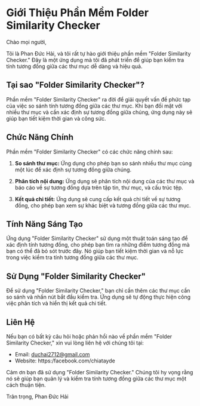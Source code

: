 # Giới Thiệu Phần Mềm Folder Similarity Checker

Chào mọi người,

Tôi là Phan Đức Hải, và tôi rất tự hào giới thiệu phần mềm "Folder Similarity Checker." Đây là một ứng dụng mà tôi đã phát triển để giúp bạn kiểm tra tính tương đồng giữa các thư mục dễ dàng và hiệu quả.

## Tại sao "Folder Similarity Checker"?

Phần mềm "Folder Similarity Checker" ra đời để giải quyết vấn đề phức tạp của việc so sánh tính tương đồng giữa các thư mục. Khi bạn đối mặt với nhiều thư mục và cần xác định sự tương đồng giữa chúng, ứng dụng này sẽ giúp bạn tiết kiệm thời gian và công sức.

## Chức Năng Chính

Phần mềm "Folder Similarity Checker" có các chức năng chính sau:

1. **So sánh thư mục:** Ứng dụng cho phép bạn so sánh nhiều thư mục cùng một lúc để xác định sự tương đồng giữa chúng.

2. **Phân tích nội dung:** Ứng dụng sẽ phân tích nội dung của các thư mục và báo cáo về sự tương đồng dựa trên tập tin, thư mục, và cấu trúc tệp.

3. **Kết quả chi tiết:** Ứng dụng sẽ cung cấp kết quả chi tiết về sự tương đồng, cho phép bạn xem sự khác biệt và tương đồng giữa các thư mục.

## Tính Năng Sáng Tạo

Ứng dụng "Folder Similarity Checker" sử dụng một thuật toán sáng tạo để xác định tính tương đồng, cho phép bạn tìm ra những điểm tương đồng mà bạn có thể đã bỏ sót trước đây. Nó giúp bạn tiết kiệm thời gian và nỗ lực trong việc kiểm tra tính tương đồng giữa các thư mục.

## Sử Dụng "Folder Similarity Checker"

Để sử dụng "Folder Similarity Checker," bạn chỉ cần thêm các thư mục cần so sánh và nhấn nút bắt đầu kiểm tra. Ứng dụng sẽ tự động thực hiện công việc phân tích và hiển thị kết quả chi tiết.

## Liên Hệ

Nếu bạn có bất kỳ câu hỏi hoặc phản hồi nào về phần mềm "Folder Similarity Checker," xin vui lòng liên hệ với chúng tôi tại:

- Email: duchai2712@gmail.com
- Website: https:/facebook.com/chiatayde

Cảm ơn bạn đã sử dụng "Folder Similarity Checker." Chúng tôi hy vọng rằng nó sẽ giúp bạn quản lý và kiểm tra tính tương đồng giữa các thư mục một cách thuận tiện.

Trân trọng,
Phan Đức Hải
